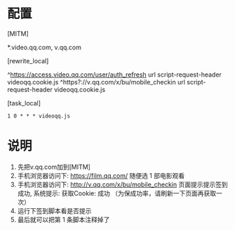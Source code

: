 # 配置
[MITM]

*.video.qq.com, v.qq.com

[rewrite_local]

^https://access.video.qq.com/user/auth_refresh url script-request-header videoqq.cookie.js
^https?://v.qq.com/x/bu/mobile_checkin url script-request-header videoqq.cookie.js

[task_local]

`1 0 * * * videoqq.js`

# 说明

1. 先把v.qq.com加到[MITM]
2. 手机浏览器访问下: https://film.qq.com/ 随便选 1 部电影观看
3. 手机浏览器访问下: http://v.qq.com/x/bu/mobile_checkin 页面提示提示签到成功, 系统提示: 获取Cookie: 成功 （为保成功率，请刷新一下页面再获取一次）
4. 运行下签到脚本看是否提示
5. 最后就可以把第 1 条脚本注释掉了
